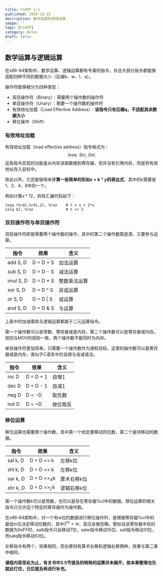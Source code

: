```yaml
---
title: CSAPP 3.5
published: 2020-10-15
description: 数学运算和逻辑运算
image: ''
tags: [CSAPP]
category: Notes
draft: false
---
```




## 数学运算与逻辑运算

在x86-64架构中，数学运算、逻辑运算都有专属的指令，并且大部分指令都能够适配四种不同的数据大小（后缀b、w、l、q）。

操作符能够被分为四种类型：

- 双目操作符（Binary）：需要两个操作数的操作符
- 单目操作符（Unary）：需要一个操作数的操作符
- 有效地址加载（Load Effective Address）：**该指令只有后缀q，不适配其余数据大小**
- 移位操作（Shift）



### 有效地址加载

有效地址加载（load effective address）指令格式为：
$$
leaq~~Src,~Dst
$$
这条指令实现的功能是从内存读取数据到寄存器，但并没有引用内存，而是将有效地址存入目标中。

除此以外，它还能够用来**计算一些简单的形如$x+k*y$的表达式**，其中的k需要是1、2、4、8中的一个。

例如计算$x*12$，则有汇编代码如下：

```
leaq (%rdi,%rdi,2), %rax	# t = x + 2*x
salq $2, %rax				# t << 2
```



### 双目操作符与单目操作符

双目操作符即是需要两个操作数的操作，其中的第二个操作数既是源，又要参与运算。

| 指令             | 效果       | 含义         |
| ---------------- | ---------- | ------------ |
| add       S, D   | D = D + S  | 加法运算     |
| sub       S, D   | D = D - S  | 减法运算     |
| imul      S, D   | D = D * S  | 整数乘法运算 |
| xor        S, D  | D = D ^ S  | 异或运算     |
| or          S, D | D = D \| S | 或运算       |
| and       S, D   | D = D & S  | 与运算       |

上表中的加减乘除与逻辑运算都属于二元运算指令。

第一个操作数可以是常数、寄存器或是内存，第二个操作数可以是寄存器或内存。规则与MOV的规则一致，两个操作数不能同时为内存。

单目操作符更加简单，只需要一个操作数作为源和目标。这里的操作数可以是寄存器或是内存，类似于C语言中的自增与自减语法。

| 指令        | 效果      | 含义     |
| ----------- | --------- | -------- |
| inc       D | D = D + 1 | 自增1    |
| dec      D  | D = D - 1 | 自减1    |
| neg      D  | D = -D    | 取负数   |
| not      D  | D = ~D    | 按位取反 |



### 移位运算

移位运算也需要两个操作数，其中第一个给定要移动的位数，第二个是待移动的数据。

| 指令         | 效果          | 含义        |
| ------------ | ------------- | ----------- |
| sal     k, D | D = D << k    | 左移k位     |
| shl     k, D | D = D << k    | 左移k位     |
| sar    k, D  | D = D >>$_A$k | 算术右移k位 |
| shr    k, D  | D = D >>$_L$k | 逻辑右移k位 |

第一个操作数k可以是常数，也可以是存在寄存器%cl中的数据。移位运算的相关指令只允许这个特定的寄存器作为操作数。

在x86-64架构中，对一个有w位的数据进行移位操作时，是根据寄存器%cl中的最低m位决定移动位数的，其中$2^m=w$，高位会被忽略。譬如当该寄存器中存的数据为0xFF时，salb指令只会移动7位，salw指令移动15位，sall指令移动31位，而salq指令移动63位。

左移指令有两个，效果相同，而右移则有算术右移和逻辑右移两种，效果与第二章中相同。



**课程内容至此为止，有关书中3.5节提及的特殊的运算并未展开，故本章整理也先就此打住，日后提及再进行补充。**
